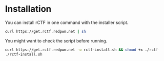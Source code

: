 # Installation

You can install rCTF in one command with the installer script.

```bash
curl https://get.rctf.redpwn.net | sh
```

You might want to check the script before running. 

```bash
curl https://get.rctf.redpwn.net -o rctf-install.sh && chmod +x ./rctf-install.sh
./rctf-install.sh
```

